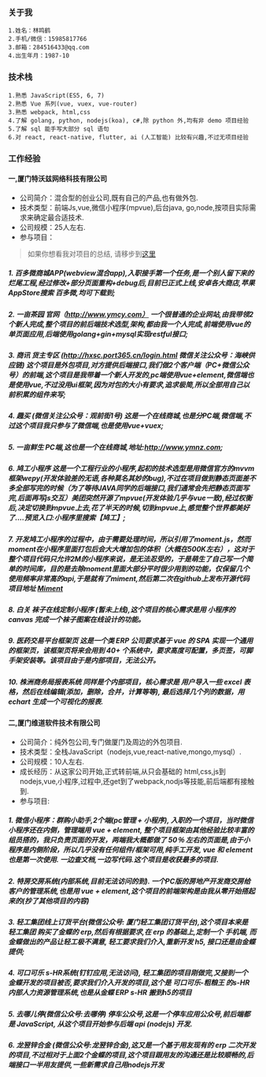 ### **关于我**
    1.姓名：林鸣鹤
    2.手机/微信：15985817766
    3.邮箱：284516433@qq.com
    4.出生年月：1987-10

### **技术栈**
    1.熟悉 JavaScript(ES5, 6, 7)
    2.熟悉 Vue 系列(vue, vuex, vue-router)
    3.熟悉 webpack, html,css
    4.了解 golang, python, nodejs(koa), c#,除 python 外,均有非 demo 项目经验
    5.了解 sql 能手写大部分 sql 语句
    6.对 react, react-native, flutter, ai (人工智能) 比较有兴趣,不过无项目经验

### **工作经验**

#### 一,厦门特沃兹网络科技有限公司
* 公司简介：混合型的创业公司,既有自己的产品,也有做外包.
* 技术类型：前端Js,vue,微信小程序(mpvue),后台java, go,node,按项目实际需求来确定最合适技术.
* 公司规模：25人左右.
* 参与项目：

> 如果你想看我对项目的总结, 请移步到[这里](./readme-detail.md)

##### 1. 百多微商城APP(webview混合app),入职接手第一个任务,是一个别人留下来的烂尾工程,经过修改+部分页面重构+debug后,目前已正式上线,安卓各大商店,苹果AppStore搜索 百多微,均可下载到;

##### 2. 一亩茶园 官网（http://www.ymcy.com） 一个很普通的企业网站,由我带领2个新人完成,整个项目的前后端技术选型,架构,都由我一个人完成,前端使用vue的单页面应用,后端使用golang+gin+mysql实现restful接口;

##### 3. 商讯 货主专区 (http://hxsc.port365.cn/login.html 微信关注公众号：海峡供应链) 这个项目是外包项目,对方提供后端接口,我们做2个客户端（PC+微信公众号）的前端,这个项目是我带着一个新人开发的,pc端使用vue+element,微信端也是使用vue,不过没用ui框架,因为对包的大小有要求,追求极简,所以全部用自己以前积累的组件来写;

##### 4. 趣买 (微信关注公众号：观前街1号) 这是一个在线商城,也是分PC端,微信端,不过这个项目我只参与了微信端,也是使用vue+vuex;

##### 5. 一亩鲜生 PC端,这也是一个在线商城,地址:http://www.ymnz.com;

##### 6. 鸠工小程序 这是一个工程行业的小程序,起初的技术选型是用微信官方的mvvm框架wepy(开发体验差的无语,各种莫名其妙的bug),不过在项目做到静态页面差不多全部写完的时候（为了等待JAVA同学的后端接口,我们通常会先把静态页面写完,后面再写js交互）美团突然开源了mpvue(开发体验几乎与vue一致),经过权衡后,决定切换到mpvue上去,花了半天的时候,切到mpvue上,感觉整个世界都美好了....预览入口:小程序里搜索【鸠工】;

##### 7. 开发鸠工小程序的过程中，由于需要处理时间，所以引用了moment.js，然而moment在小程序里面打包后会大大增加包的体积（大概在500K左右），这对于整个项目代码只允许2M的小程序来说，是无法忍受的，于是萌生了自己写一个简单的时间库，目的是去除moment里面大部分平时很少用到的功能，仅保留几个使用频率非常高的api,于是就有了miment,然后第二次在github上发布开源代码 项目地址 [Miment](https://github.com/noahlam/Miment)

##### 8. 白关 袜子在线定制小程序 (暂未上线),这个项目的核心需求是用 小程序的canvas 完成一个袜子图案在线设计的功能。

##### 9. 医药交易平台框架页 这是一个类 ERP 公司要求基于 vue 的 SPA 实现一个通用的框架页，该框架页将来会用到 40+ 个系统中，要求高度可配置，多页签，可脚手架安装等。该项目由于是内部项目，无法公开。

##### 10. 株洲商务局报表系统 同样是个内部项目，核心需求是 用户导入一些 excel 表格，然后在线编辑(添加，删除，合并，计算等等), 最后选择几个列的数据，用 echart 生成一个可视化的报表.

#### 二,厦门维道软件技术有限公司

* 公司简介：纯外包公司,专门做厦门及周边的外包项目.
* 技术类型：全栈JavaScript（nodejs,vue,react-native,mongo,mysql）.
* 公司规模：10人左右.
* 成长经历：从这家公司开始,正式转前端,从只会基础的 html,css,js到 nodejs,vue,小程序,过程中,还get到了webpack,nodjs等技能,前后端都有接触到.
* 参与项目:

##### 1. 微信小程序：群购小助手,2个端(pc管理 + 小程序), 入职的一个项目，当时微信小程序还在内侧，管理端用 vue + element, 整个项目框架由其他经验比较丰富的组员搭的，我只负责页面的开发，两端我大概都做了 50％ 左右的页面是,由于小程序是内侧阶段，所以几乎没有任何组件/框架可用,纯手工开发, vue 和 element 也是第一次使用. 一边查文档,一边写代码.这个项目是收获最多的项目.

##### 2. 特房交房系统(内部系统,目前无法访问的到). 一个PC版的房地产开发商交房给客户的管理系统,也是用 vue + element,这个项目的前端架构是由我从零开始搭起来的(抄了其他项目的内容)

##### 3. 轻工集团线上订货平台(微信公众号: 厦门轻工集团订货平台),这个项目本来是 轻工集团 购买了金蝶的 erp,然后有根据要求,在 erp 的基础上,定制一个 手机端, 而金蝶做出的产品让轻工极不满意, 轻工要求我们介入,重新开发 h5, 接口还是由金蝶提供;

##### 4. 可口可乐 s-HR系统(钉钉应用,无法访问), 轻工集团的项目刚做完,又接到一个 金蝶开发的项目被否,要求我们介入开发的项目,这个是 可口可乐-粗粮王 的s-HR 内部人力资源管理系统,也是从金蝶 ERP s-HR 搬到h5的项目

##### 5. 去哪儿停(微信公众号:去哪停) 停车公众号,这是一个停车应用公众号,前后端都是 JavaScript, 从这个项目开始参与后端 api (nodejs) 开发.

##### 6. 龙翌锌合金 (微信公众号:龙翌锌合金),这又是一个基于用友现有的 erp 二次开发的项目,不过相对于上面2个金蝶的项目,这个项目跟用友的沟通还是比较顺畅的,后端接口一半用友提供,一些新需求自己用nodejs开发

